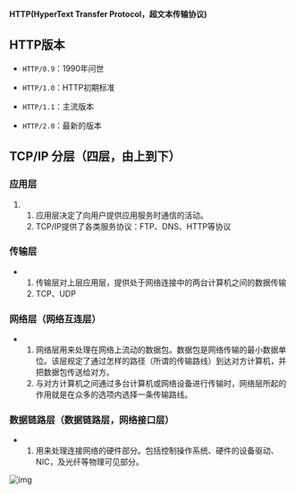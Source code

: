 **HTTP(HyperText Transfer Protocol，超文本传输协议)**

## HTTP版本

- `HTTP/0.9`：1990年问世
- `HTTP/1.0`：HTTP初期标准

- `HTTP/1.1`：主流版本
- `HTTP/2.0`：最新的版本



## TCP/IP 分层（四层，由上到下）

### 应用层

1. 1. 应用层决定了向用户提供应用服务时通信的活动。
   2. TCP/IP提供了各类服务协议：FTP、DNS、HTTP等协议

### 传输层

- 1. 传输层对上层应用层，提供处于网络连接中的两台计算机之间的数据传输
  2. TCP、UDP

### 网络层（网络互连层）

- 1. 网络层用来处理在网络上流动的数据包。数据包是网络传输的最小数据单位。该层规定了通过怎样的路径（所谓的传输路线）到达对方计算机，并把数据包传送给对方。
  2. 与对方计算机之间通过多台计算机或网络设备进行传输时，网络层所起的作用就是在众多的选项内选择一条传输路线。

### 数据链路层（数据链路层，网络接口层）

- 1. 用来处理连接网络的硬件部分。包括控制操作系统、硬件的设备驱动、NIC，及光纤等物理可见部分。



![img](https://cdn.nlark.com/yuque/0/2021/png/21510703/1631015578265-5191f5aa-d339-458f-8a4f-98cfd55952b0.png)

